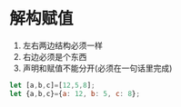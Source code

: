 # 解构赋值

1. 左右两边结构必须一样
2. 右边必须是个东西
3. 声明和赋值不能分开(必须在一句话里完成)

```js
let [a,b,c]=[12,5,8];
let {a,b,c}={a: 12, b: 5, c: 8};
```
